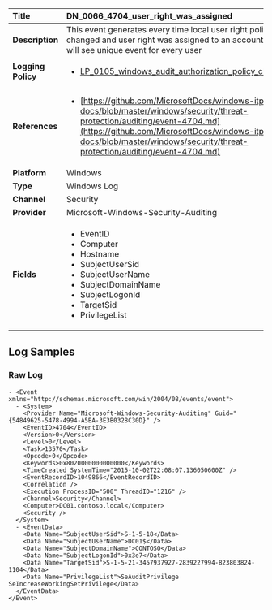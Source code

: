 | Title              | DN_0066_4704_user_right_was_assigned       |
|:-------------------|:------------------|
| **Description**    | This event generates every time local user right policy is changed and  user right was assigned to an account. You will see unique event for  every user |
| **Logging Policy** | <ul><li>[LP_0105_windows_audit_authorization_policy_change](../Logging_Policies/LP_0105_windows_audit_authorization_policy_change.md)</li></ul> |
| **References**     | <ul><li>[https://github.com/MicrosoftDocs/windows-itpro-docs/blob/master/windows/security/threat-protection/auditing/event-4704.md](https://github.com/MicrosoftDocs/windows-itpro-docs/blob/master/windows/security/threat-protection/auditing/event-4704.md)</li></ul> |
| **Platform**       | Windows    |
| **Type**           | Windows Log        |
| **Channel**        | Security     |
| **Provider**       | Microsoft-Windows-Security-Auditing    |
| **Fields**         | <ul><li>EventID</li><li>Computer</li><li>Hostname</li><li>SubjectUserSid</li><li>SubjectUserName</li><li>SubjectDomainName</li><li>SubjectLogonId</li><li>TargetSid</li><li>PrivilegeList</li></ul> |


## Log Samples

### Raw Log

```
- <Event xmlns="http://schemas.microsoft.com/win/2004/08/events/event">
  - <System>
    <Provider Name="Microsoft-Windows-Security-Auditing" Guid="{54849625-5478-4994-A5BA-3E3B0328C30D}" /> 
    <EventID>4704</EventID> 
    <Version>0</Version> 
    <Level>0</Level> 
    <Task>13570</Task> 
    <Opcode>0</Opcode> 
    <Keywords>0x8020000000000000</Keywords> 
    <TimeCreated SystemTime="2015-10-02T22:08:07.136050600Z" /> 
    <EventRecordID>1049866</EventRecordID> 
    <Correlation /> 
    <Execution ProcessID="500" ThreadID="1216" /> 
    <Channel>Security</Channel> 
    <Computer>DC01.contoso.local</Computer> 
    <Security /> 
  </System>
  - <EventData>
    <Data Name="SubjectUserSid">S-1-5-18</Data> 
    <Data Name="SubjectUserName">DC01$</Data> 
    <Data Name="SubjectDomainName">CONTOSO</Data> 
    <Data Name="SubjectLogonId">0x3e7</Data> 
    <Data Name="TargetSid">S-1-5-21-3457937927-2839227994-823803824-1104</Data> 
    <Data Name="PrivilegeList">SeAuditPrivilege SeIncreaseWorkingSetPrivilege</Data> 
  </EventData>
</Event>

```




